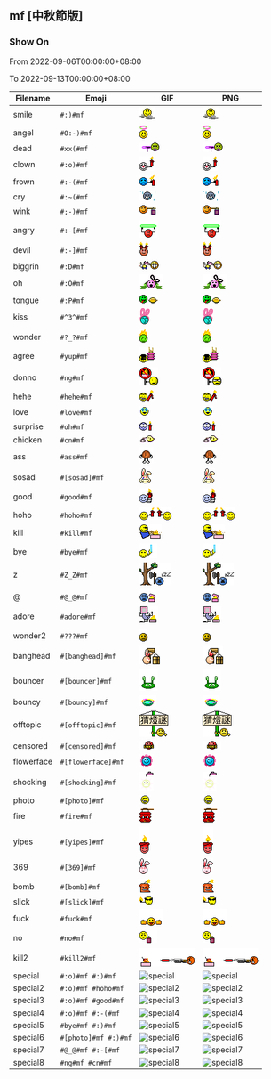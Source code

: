 ## mf [中秋節版]

### Show On
From 2022-09-06T00:00:00+08:00

To 2022-09-13T00:00:00+08:00

| Filename | Emoji | GIF | PNG |
| --- | --- | --- | --- |
| smile | `#:)#mf` | ![smile](../../assets/android/faces/mf/smile.png) | ![smile](../../assets/android/faces_png/mf/smile.png) |
| angel | `#O:-)#mf` | ![angel](../../assets/android/faces/mf/angel.png) | ![angel](../../assets/android/faces_png/mf/angel.png) |
| dead | `#xx(#mf` | ![dead](../../assets/android/faces/mf/dead.png) | ![dead](../../assets/android/faces_png/mf/dead.png) |
| clown | `#:o)#mf` | ![clown](../../assets/android/faces/mf/clown.gif) | ![clown](../../assets/android/faces_png/mf/clown.png) |
| frown | `#:-(#mf` | ![frown](../../assets/android/faces/mf/frown.gif) | ![frown](../../assets/android/faces_png/mf/frown.png) |
| cry | `#:~(#mf` | ![cry](../../assets/android/faces/mf/cry.gif) | ![cry](../../assets/android/faces_png/mf/cry.png) |
| wink | `#;-)#mf` | ![wink](../../assets/android/faces/mf/wink.png) | ![wink](../../assets/android/faces_png/mf/wink.png) |
| angry | `#:-[#mf` | ![angry](../../assets/android/faces/mf/angry.gif) | ![angry](../../assets/android/faces_png/mf/angry.png) |
| devil | `#:-]#mf` | ![devil](../../assets/android/faces/mf/devil.png) | ![devil](../../assets/android/faces_png/mf/devil.png) |
| biggrin | `#:D#mf` | ![biggrin](../../assets/android/faces/mf/biggrin.png) | ![biggrin](../../assets/android/faces_png/mf/biggrin.png) |
| oh | `#:O#mf` | ![oh](../../assets/android/faces/mf/oh.png) | ![oh](../../assets/android/faces_png/mf/oh.png) |
| tongue | `#:P#mf` | ![tongue](../../assets/android/faces/mf/tongue.png) | ![tongue](../../assets/android/faces_png/mf/tongue.png) |
| kiss | `#^3^#mf` | ![kiss](../../assets/android/faces/mf/kiss.png) | ![kiss](../../assets/android/faces_png/mf/kiss.png) |
| wonder | `#?_?#mf` | ![wonder](../../assets/android/faces/mf/wonder.gif) | ![wonder](../../assets/android/faces_png/mf/wonder.png) |
| agree | `#yup#mf` | ![agree](../../assets/android/faces/mf/agree.gif) | ![agree](../../assets/android/faces_png/mf/agree.png) |
| donno | `#ng#mf` | ![donno](../../assets/android/faces/mf/donno.gif) | ![donno](../../assets/android/faces_png/mf/donno.png) |
| hehe | `#hehe#mf` | ![hehe](../../assets/android/faces/mf/hehe.gif) | ![hehe](../../assets/android/faces_png/mf/hehe.png) |
| love | `#love#mf` | ![love](../../assets/android/faces/mf/love.gif) | ![love](../../assets/android/faces_png/mf/love.png) |
| surprise | `#oh#mf` | ![surprise](../../assets/android/faces/mf/surprise.gif) | ![surprise](../../assets/android/faces_png/mf/surprise.png) |
| chicken | `#cn#mf` | ![chicken](../../assets/android/faces/mf/chicken.gif) | ![chicken](../../assets/android/faces_png/mf/chicken.png) |
| ass | `#ass#mf` | ![ass](../../assets/android/faces/mf/ass.gif) | ![ass](../../assets/android/faces_png/mf/ass.png) |
| sosad | `#[sosad]#mf` | ![sosad](../../assets/android/faces/mf/sosad.gif) | ![sosad](../../assets/android/faces_png/mf/sosad.png) |
| good | `#good#mf` | ![good](../../assets/android/faces/mf/good.png) | ![good](../../assets/android/faces_png/mf/good.png) |
| hoho | `#hoho#mf` | ![hoho](../../assets/android/faces/mf/hoho.gif) | ![hoho](../../assets/android/faces_png/mf/hoho.png) |
| kill | `#kill#mf` | ![kill](../../assets/android/faces/mf/kill.gif) | ![kill](../../assets/android/faces_png/mf/kill.png) |
| bye | `#bye#mf` | ![bye](../../assets/android/faces/mf/bye.gif) | ![bye](../../assets/android/faces_png/mf/bye.png) |
| z | `#Z_Z#mf` | ![z](../../assets/android/faces/mf/z.gif) | ![z](../../assets/android/faces_png/mf/z.png) |
| @ | `#@_@#mf` | ![@](../../assets/android/faces/mf/@.gif) | ![@](../../assets/android/faces_png/mf/@.png) |
| adore | `#adore#mf` | ![adore](../../assets/android/faces/mf/adore.gif) | ![adore](../../assets/android/faces_png/mf/adore.png) |
| wonder2 | `#???#mf` | ![wonder2](../../assets/android/faces/mf/wonder2.gif) | ![wonder2](../../assets/android/faces_png/mf/wonder2.png) |
| banghead | `#[banghead]#mf` | ![banghead](../../assets/android/faces/mf/banghead.gif) | ![banghead](../../assets/android/faces_png/mf/banghead.png) |
| bouncer | `#[bouncer]#mf` | ![bouncer](../../assets/android/faces/mf/bouncer.gif) | ![bouncer](../../assets/android/faces_png/mf/bouncer.png) |
| bouncy | `#[bouncy]#mf` | ![bouncy](../../assets/android/faces/mf/bouncy.gif) | ![bouncy](../../assets/android/faces_png/mf/bouncy.png) |
| offtopic | `#[offtopic]#mf` | ![offtopic](../../assets/android/faces/mf/offtopic.png) | ![offtopic](../../assets/android/faces_png/mf/offtopic.png) |
| censored | `#[censored]#mf` | ![censored](../../assets/android/faces/mf/censored.gif) | ![censored](../../assets/android/faces_png/mf/censored.png) |
| flowerface | `#[flowerface]#mf` | ![flowerface](../../assets/android/faces/mf/flowerface.gif) | ![flowerface](../../assets/android/faces_png/mf/flowerface.png) |
| shocking | `#[shocking]#mf` | ![shocking](../../assets/android/faces/mf/shocking.gif) | ![shocking](../../assets/android/faces_png/mf/shocking.png) |
| photo | `#[photo]#mf` | ![photo](../../assets/android/faces/mf/photo.gif) | ![photo](../../assets/android/faces_png/mf/photo.png) |
| fire | `#fire#mf` | ![fire](../../assets/android/faces/mf/fire.gif) | ![fire](../../assets/android/faces_png/mf/fire.png) |
| yipes | `#[yipes]#mf` | ![yipes](../../assets/android/faces/mf/yipes.gif) | ![yipes](../../assets/android/faces_png/mf/yipes.png) |
| 369 | `#[369]#mf` | ![369](../../assets/android/faces/mf/369.gif) | ![369](../../assets/android/faces_png/mf/369.png) |
| bomb | `#[bomb]#mf` | ![bomb](../../assets/android/faces/mf/bomb.gif) | ![bomb](../../assets/android/faces_png/mf/bomb.png) |
| slick | `#[slick]#mf` | ![slick](../../assets/android/faces/mf/slick.gif) | ![slick](../../assets/android/faces_png/mf/slick.png) |
| fuck | `#fuck#mf` | ![fuck](../../assets/android/faces/mf/fuck.gif) | ![fuck](../../assets/android/faces_png/mf/fuck.png) |
| no | `#no#mf` | ![no](../../assets/android/faces/mf/no.gif) | ![no](../../assets/android/faces_png/mf/no.png) |
| kill2 | `#kill2#mf` | ![kill2](../../assets/android/faces/mf/kill2.gif) | ![kill2](../../assets/android/faces_png/mf/kill2.png) |
| special | `#:o)#mf #:)#mf` | ![special](../assets/faces/mf/special.gif) | ![special](../assets/faces_png/mf/special.png) |
| special2 | `#:o)#mf #hoho#mf` | ![special2](../assets/faces/mf/special2.gif) | ![special2](../assets/faces_png/mf/special2.png) |
| special3 | `#:o)#mf #good#mf` | ![special3](../assets/faces/mf/special3.gif) | ![special3](../assets/faces_png/mf/special3.png) |
| special4 | `#:o)#mf #:-(#mf` | ![special4](../assets/faces/mf/special4.gif) | ![special4](../assets/faces_png/mf/special4.png) |
| special5 | `#bye#mf #:)#mf` | ![special5](../assets/faces/mf/special5.gif) | ![special5](../assets/faces_png/mf/special5.png) |
| special6 | `#[photo]#mf #:)#mf` | ![special6](../assets/faces/mf/special6.gif) | ![special6](../assets/faces_png/mf/special6.png) |
| special7 | `#@_@#mf #:-[#mf` | ![special7](../assets/faces/mf/special7.gif) | ![special7](../assets/faces_png/mf/special7.png) |
| special8 | `#ng#mf #cn#mf` | ![special8](../assets/faces/mf/special8.gif) | ![special8](../assets/faces_png/mf/special8.png) |

